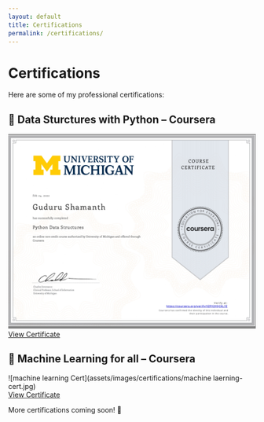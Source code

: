 ```yaml
---
layout: default
title: Certifications
permalink: /certifications/
---
```


# Certifications  

Here are some of my professional certifications:

## 📜 Data Sturctures with Python – Coursera  
![Python Cert](assets/images/certifications/python-cert.jpg)  
[View Certificate](https://www.coursera.org/account/accomplishments/verify/YZPY2YQCKL7Z)  

## 📜 Machine Learning for all – Coursera  
![machine learning Cert](assets/images/certifications/machine laerning-cert.jpg)  
[View Certificate](https://www.coursera.org/account/accomplishments/verify/CXBYPJP3X6VW)  

More certifications coming soon! 🚀  

